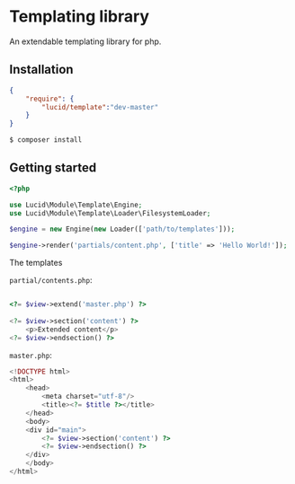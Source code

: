 # Templating library

An extendable templating library for php.

## Installation

```json
{
	"require": {
		"lucid/template":"dev-master"
	}
}
```

```bash
$ composer install
```

## Getting started

```php
<?php

use Lucid\Module\Template\Engine;
use Lucid\Module\Template\Loader\FilesystemLoader;

$engine = new Engine(new Loader(['path/to/templates']));

$engine->render('partials/content.php', ['title' => 'Hello World!']);

```

The templates

`partial/contents.php`:

```php

<?= $view->extend('master.php') ?>
    
<?= $view->section('content') ?>
    <p>Extended content</p>
<?= $view->endsection() ?>

```


`master.php`:

```php
<!DOCTYPE html>
<html>
    <head>
        <meta charset="utf-8"/>
        <title><?= $title ?></title>
    </head>
    <body>
    <div id="main">
        <?= $view->section('content') ?>
        <?= $view->endsection() ?>
    </div>
    </body>
</html>
```
